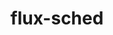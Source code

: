 ---
title: "flux-sched"
layout: cache
categories: [package, develop-2024-01-28]
meta: {"versions": ["0.32.0"], "compilers": ["gcc@=11.4.0", "gcc@=7.3.1", "gcc@=9.4.0", "oneapi@=2024.0.0"], "oss": ["amzn2", "ubuntu20.04", "ubuntu22.04"], "platforms": ["linux"], "targets": ["aarch64", "neoverse_n1", "neoverse_v1", "neoverse_v2", "ppc64le", "x86_64_v3"], "stacks": ["aws-isc", "aws-isc-aarch64", "e4s", "e4s-neoverse-v2", "e4s-neoverse_v1", "e4s-oneapi", "e4s-power", "root"], "num_specs": 8, "num_specs_by_stack": {"aws-isc-aarch64": 2, "root": 8, "aws-isc": 1, "e4s-neoverse_v1": 1, "e4s-power": 1, "e4s": 1, "e4s-neoverse-v2": 1, "e4s-oneapi": 1}}
spec_details: [{"hash": "fpz2tr7zintv5wtzwqcz4h7f4pdhsm4j", "compiler": "gcc@=7.3.1", "versions": ["0.32.0"], "os": "amzn2", "platform": "linux", "target": "aarch64", "variants": ["build_system=cmake", "build_type=Release", "~cuda", "generator=ninja", "~ipo"], "stacks": ["aws-isc-aarch64", "root"], "size": "-", "tarball": "https://binaries.spack.io/develop-2024-01-28/build_cache/linux-amzn2-aarch64/gcc-7.3.1/flux-sched-0.32.0/linux-amzn2-aarch64-gcc-7.3.1-flux-sched-0.32.0-fpz2tr7zintv5wtzwqcz4h7f4pdhsm4j.spack"}, {"hash": "4kkvmifpgjve3ru426otmy3ehv5ddgok", "compiler": "gcc@=7.3.1", "versions": ["0.32.0"], "os": "amzn2", "platform": "linux", "target": "neoverse_n1", "variants": ["build_system=cmake", "build_type=Release", "~cuda", "generator=ninja", "~ipo"], "stacks": ["aws-isc-aarch64", "root"], "size": "-", "tarball": "https://binaries.spack.io/develop-2024-01-28/build_cache/linux-amzn2-neoverse_n1/gcc-7.3.1/flux-sched-0.32.0/linux-amzn2-neoverse_n1-gcc-7.3.1-flux-sched-0.32.0-4kkvmifpgjve3ru426otmy3ehv5ddgok.spack"}, {"hash": "mwr3xpsz4ncqpcotbgysskbisw3ztxg5", "compiler": "gcc@=7.3.1", "versions": ["0.32.0"], "os": "amzn2", "platform": "linux", "target": "x86_64_v3", "variants": ["build_system=cmake", "build_type=Release", "~cuda", "generator=ninja", "~ipo"], "stacks": ["aws-isc", "root"], "size": "-", "tarball": "https://binaries.spack.io/develop-2024-01-28/build_cache/linux-amzn2-x86_64_v3/gcc-7.3.1/flux-sched-0.32.0/linux-amzn2-x86_64_v3-gcc-7.3.1-flux-sched-0.32.0-mwr3xpsz4ncqpcotbgysskbisw3ztxg5.spack"}, {"hash": "f6agrxarzi5675wqe5235kib3gpjn2kq", "compiler": "gcc@=11.4.0", "versions": ["0.32.0"], "os": "ubuntu20.04", "platform": "linux", "target": "neoverse_v1", "variants": ["build_system=cmake", "build_type=Release", "~cuda", "generator=ninja", "~ipo"], "stacks": ["root", "e4s-neoverse_v1"], "size": "-", "tarball": "https://binaries.spack.io/develop-2024-01-28/build_cache/linux-ubuntu20.04-neoverse_v1/gcc-11.4.0/flux-sched-0.32.0/linux-ubuntu20.04-neoverse_v1-gcc-11.4.0-flux-sched-0.32.0-f6agrxarzi5675wqe5235kib3gpjn2kq.spack"}, {"hash": "4sp677l5yjrlsq2rhvrhy7fpf3nzap6f", "compiler": "gcc@=9.4.0", "versions": ["0.32.0"], "os": "ubuntu20.04", "platform": "linux", "target": "ppc64le", "variants": ["build_system=cmake", "build_type=Release", "~cuda", "generator=ninja", "~ipo"], "stacks": ["e4s-power", "root"], "size": "-", "tarball": "https://binaries.spack.io/develop-2024-01-28/build_cache/linux-ubuntu20.04-ppc64le/gcc-9.4.0/flux-sched-0.32.0/linux-ubuntu20.04-ppc64le-gcc-9.4.0-flux-sched-0.32.0-4sp677l5yjrlsq2rhvrhy7fpf3nzap6f.spack"}, {"hash": "j4iizras2s6ghr62q2ox7hczgkdn5jrd", "compiler": "gcc@=11.4.0", "versions": ["0.32.0"], "os": "ubuntu20.04", "platform": "linux", "target": "x86_64_v3", "variants": ["build_system=cmake", "build_type=Release", "~cuda", "generator=ninja", "~ipo"], "stacks": ["root", "e4s"], "size": "-", "tarball": "https://binaries.spack.io/develop-2024-01-28/build_cache/linux-ubuntu20.04-x86_64_v3/gcc-11.4.0/flux-sched-0.32.0/linux-ubuntu20.04-x86_64_v3-gcc-11.4.0-flux-sched-0.32.0-j4iizras2s6ghr62q2ox7hczgkdn5jrd.spack"}, {"hash": "fgrnggexlo43k5axlydeomxxljx7oubz", "compiler": "gcc@=11.4.0", "versions": ["0.32.0"], "os": "ubuntu22.04", "platform": "linux", "target": "neoverse_v2", "variants": ["build_system=cmake", "build_type=Release", "~cuda", "generator=ninja", "~ipo"], "stacks": ["e4s-neoverse-v2", "root"], "size": "-", "tarball": "https://binaries.spack.io/develop-2024-01-28/build_cache/linux-ubuntu22.04-neoverse_v2/gcc-11.4.0/flux-sched-0.32.0/linux-ubuntu22.04-neoverse_v2-gcc-11.4.0-flux-sched-0.32.0-fgrnggexlo43k5axlydeomxxljx7oubz.spack"}, {"hash": "iuwqfcvjap2l45iosxmukeh3ayhy6j52", "compiler": "oneapi@=2024.0.0", "versions": ["0.32.0"], "os": "ubuntu22.04", "platform": "linux", "target": "x86_64_v3", "variants": ["build_system=cmake", "build_type=Release", "~cuda", "generator=ninja", "~ipo"], "stacks": ["e4s-oneapi", "root"], "size": "-", "tarball": "https://binaries.spack.io/develop-2024-01-28/build_cache/linux-ubuntu22.04-x86_64_v3/oneapi-2024.0.0/flux-sched-0.32.0/linux-ubuntu22.04-x86_64_v3-oneapi-2024.0.0-flux-sched-0.32.0-iuwqfcvjap2l45iosxmukeh3ayhy6j52.spack"}]
---
